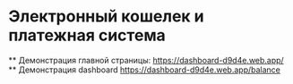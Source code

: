 # Электронный кошелек и платежная система 
** Демонстрация главной страницы: https://dashboard-d9d4e.web.app/
** Демонстрация dashboard https://dashboard-d9d4e.web.app/balance

